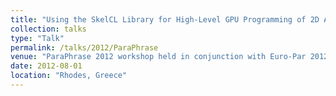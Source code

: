 ```yaml
---
title: "Using the SkelCL Library for High-Level GPU Programming of 2D Applications"
collection: talks
type: "Talk"
permalink: /talks/2012/ParaPhrase
venue: "ParaPhrase 2012 workshop held in conjunction with Euro-Par 2012"
date: 2012-08-01
location: "Rhodes, Greece"
---
```

